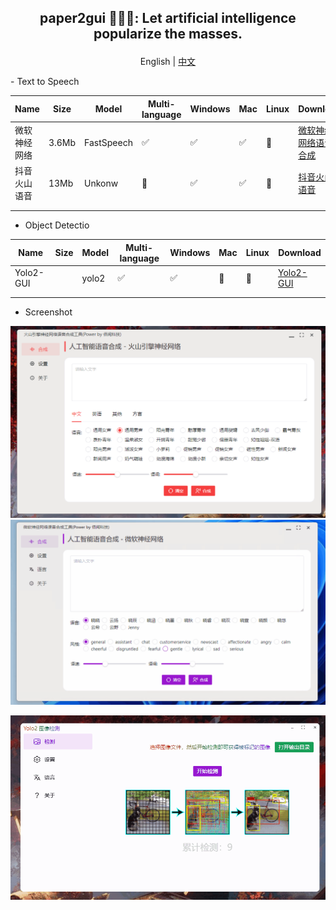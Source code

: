 ##  <p align="center"> paper2gui 🚀🚀🌟: Let artificial intelligence popularize the masses. </p>

<p align="center">English | <a href="README_zh.md">中文</a></p>
- Text to Speech

| Name         | Size  | Model      | Multi-language | Windows | Mac | Linux | Download                                                                        |
| ------------ | ----- | ---------- | -------------- | ------- | --- | ----- | ------------------------------------------------------------------------------- |
| 微软神经网络 | 3.6Mb | FastSpeech | ✅              | ✅       | ✅   | 🔲     | [微软神经网络语音合成](https://github.com/Baiyuetribe/paper2gui)                |
| 抖音火山语音 | 13Mb  | Unkonw     | 🔲              | ✅       | ✅   | 🔲     | [抖音火山语音](https://github.com/Baiyuetribe/paper2gui/releases/tag/Published) |
|              |       |            |                |         |     |       |                                                                                 |
|              |       |            |                |         |     |       |                                                                                 |

- Object Detectio

| Name      | Size | Model | Multi-language | Windows | Mac | Linux | Download                                              |
| --------- | ---- | ----- | -------------- | ------- | --- | ----- | ----------------------------------------------------- |
| Yolo2-GUI |      | yolo2 | ✅              | ✅       | 🔲   | 🔲     | [Yolo2-GUI](https://github.com/Baiyuetribe/paper2gui) |
|           |      |       |                |         |     |       |                                                       |
|           |      |       |                |         |     |       |                                                       |

- Screenshot

![](docs/images/huoshan_tts.png)
![](docs/images/microsoft_tts.gif)

![](docs/images/yalo2screen.gif)